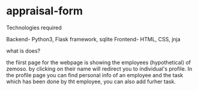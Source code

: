 # appraisal-form

Technologies required

Backend- Python3, Flask framework, sqlite
Frontend- HTML, CSS, jnja

what is does?

the fiirst page for the webpage is showing the employees (hypothetical) of zemoso. by clicking on their name will redirect
you to individual's profile. In the profile page you can find personal info of an employee and the task which has been 
done by tht employee, you can also add furher task.
